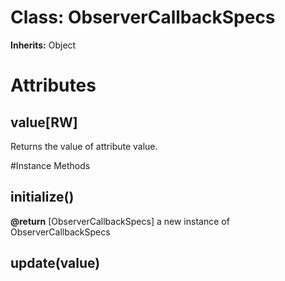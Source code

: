 # Class: ObserverCallbackSpecs
**Inherits:** Object
    



# Attributes
## value[RW] [](#attribute-i-value)
Returns the value of attribute value.


#Instance Methods
## initialize() [](#method-i-initialize)

**@return** [ObserverCallbackSpecs] a new instance of ObserverCallbackSpecs

## update(value) [](#method-i-update)

